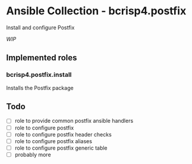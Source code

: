 # Ansible Collection - bcrisp4.postfix

Install and configure Postfix

*WIP*

## Implemented roles

### bcrisp4.postfix.install

Installs the Postfix package


## Todo
- [ ] role to provide common postfix ansible handlers
- [ ] role to configure postfix
- [ ] role to configure postfix header checks
- [ ] role to configure postfix aliases
- [ ] role to configure postfix generic table
- [ ] probably more
